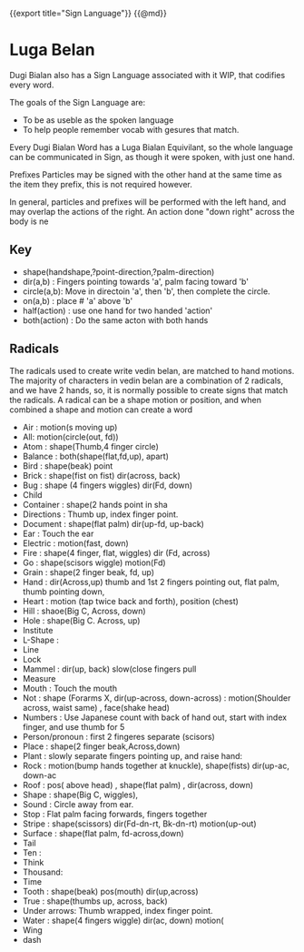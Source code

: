 {{export title="Sign Language"}}
{{@md}}

# Luga Belan


Dugi Bialan also has a Sign Language associated with it WIP, that codifies every word.

The goals of the Sign Language are:

* To be as useble as the spoken language
* To help people remember vocab with gesures that match.

Every Dugi Bialan Word has a Luga Bialan Equivilant, so the whole language can be communicated in Sign, as though it were spoken, with just one hand.

Prefixes Particles may be signed with the other hand at the same time as the item they prefix, this is not required however.

In general, particles and prefixes will be performed with the left hand, and may overlap the actions of the right. An action done "down right" across the body is ne

Key
---

- shape(handshape,?point-direction,?palm-direction) 
- dir(a,b) : Fingers pointing towards 'a', palm facing toward 'b'
- circle(a,b): Move in directoin 'a', then 'b', then complete the circle.
- on(a,b) : place # 'a' above 'b'
- half(action) : use one hand for two handed 'action'
- both(action) : Do the same acton with both hands

Radicals
-------- 

The radicals used to create write vedin belan, are matched to hand motions.  The majority of characters in vedin belan are a combination of 2 radicals, and we have 2 hands, so, it is normally possible to create signs that match the radicals.
A radical can be a shape motion or position,  and when combined a shape and motion can create a word

- Air : motion(s moving up)
- All: motion(circle(out, fd))
- Atom : shape(Thumb,4 finger circle)
- Balance : both(shape(flat,fd,up), apart)
- Bird : shape(beak) point
- Brick : shape(fist on fist) dir(across, back)
- Bug : shape (4 fingers wiggles) dir(Fd, down)
- Child
- Container : shape(2 hands point in sha
- Directions : Thumb up, index finger point.
- Document : shape(flat palm) dir(up-fd, up-back)  
- Ear : Touch the ear
- Electric : motion(fast, down) 
- Fire : shape(4 finger, flat, wiggles) dir (Fd, across)
- Go : shape(scisors wiggle) motion(Fd)
- Grain : shape(2 finger beak, fd, up)
- Hand : dir(Across,up) thumb and 1st 2 fingers pointing out, flat palm, thumb pointing down,
- Heart : motion (tap twice back and forth), position (chest)
- Hill : shaoe(Big C, Across, down)
- Hole : shape(Big C. Across, up)
- Institute
- L-Shape : 
- Line
- Lock
- Mammel : dir(up, back) slow(close fingers pull 
- Measure
- Mouth : Touch the mouth
- Not : shape (Forarms X, dir(up-across, down-across) : motion(Shoulder across, waist same) , face(shake head)
- Numbers : Use Japanese count with back of hand out, start with index finger, and use thumb for 5
- Person/pronoun : first 2 fingeres separate (scisors)
- Place : shape(2 finger beak,Across,down)
- Plant : slowly separate fingers pointing up, and raise hand:
- Rock : motion(bump hands together at knuckle), shape(fists) dir(up-ac, down-ac
- Roof : pos( above head) , shape(flat palm) , dir(across, down)
- Shape : shape(Big C, wiggles), 
- Sound : Circle away from ear.
- Stop : Flat palm facing forwards, fingers together
- Stripe : shape(scissors) dir(Fd-dn-rt, Bk-dn-rt) motion(up-out)
- Surface : shape(flat palm, fd-across,down) 
- Tail 
- Ten : 
- Think
- Thousand: 
- Time
- Tooth : shape(beak) pos(mouth) dir(up,across)
- True : shape(thumbs up, across, back)
- Under arrows: Thumb wrapped, index finger point.
- Water : shape(4 fingers wiggle) dir(ac, down) motion(
- Wing
- dash
